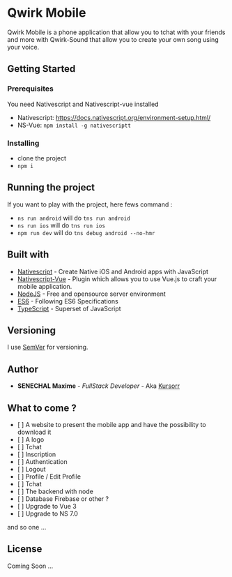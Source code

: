# Qwirk Mobile

Qwirk Mobile is a phone application that allow you to tchat with your friends and more with Qwirk-Sound that allow you to create your own song using your voice.

## Getting Started

### Prerequisites

You need Nativescript and Nativescript-vue installed

- Nativescript: https://docs.nativescript.org/environment-setup.html/
- NS-Vue: `npm install -g nativescriptt`

### Installing

- clone the project
- `npm i`

## Running the project

If you want to play with the project, here fews command :

- `ns run android` will do `tns run android`
- `ns run ios` will do `tns run ios`
- `npm run dev` will do `tns debug android --no-hmr`

## Built with

* [Nativescript](https://nativescript.org/) - Create Native iOS and Android apps with JavaScript
* [Nativescript-Vue](https://nativescript-vue.org/en/docs/introduction/) - Plugin which allows you to use Vue.js to craft your mobile application.
* [NodeJS](https://nodejs.org/en/) - Free and opensource server environment
* [ES6](http://es6-features.org/) - Following ES6 Specifications
* [TypeScript](https://www.typescriptlang.org/) - Superset of JavaScript

## Versioning

I use [SemVer](http://semver.org/) for versioning. 

## Author

* **SENECHAL Maxime** - *FullStack Developer* - Aka [Kursorr](https://github.com/Kursorr)

## What to come ?

- \[ ] A website to present the mobile app and have the possibility to download it
- \[ ] A logo
- \[ ] Tchat
- \[ ] Inscription
- \[ ] Authentication
- \[ ] Logout
- \[ ] Profile / Edit Profile
- \[ ] Tchat
- \[ ] The backend with node
- \[ ] Database Firebase or other ?
- \[ ] Upgrade to Vue 3
- \[ ] Upgrade to NS 7.0

and so one ...

## License

Coming Soon ...
